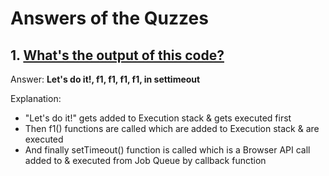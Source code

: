 # Answers of the Quzzes

## 1. [What's the output of this code?](https://github.com/atapas/promise-interview-ready/tree/create-answer-file/src/tasks#1-whats-the-output-of-this-code)

Answer: **Let's do it!, f1, f1, f1, f1, in settimeout**

Explanation: 
- "Let's do it!" gets added to Execution stack & gets executed first
- Then f1() functions are called which are added to Execution stack & are executed
- And finally setTimeout() function is called which is a Browser API call added to & executed from Job Queue by callback function



